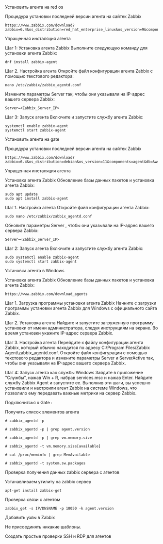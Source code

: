 Установить агента на red os

Процедура установки последней версии агента на сайтек Zabbix
```
https://www.zabbix.com/download?zabbix=6.4&os_distribution=red_hat_enterprise_linux&os_version=9&components=agent&db=&ws=
```

Упращенная инсталяция агента

Шаг 1: Установка агента Zabbix Выполните следующую команду для установки агента Zabbix:
```
dnf install zabbix-agent
```
Шаг 2. Настройка агента Откройте файл конфигурации агента Zabbix с помощью текстового редактора:
```
nano /etc/zabbix/zabbix_agentd.conf
```
Измените параметры Server  так, чтобы они указывали на IP-адрес вашего сервера Zabbix:
```
Server=<Zabbix_Server_IP>
```
Шаг 3: Запуск агента Включите и запустите службу агента Zabbix:
```
systemctl enable zabbix-agent
systemctl start zabbix-agent
```

Установить агента на gate

Процедура установки последней версии агента на сайтек Zabbix
```
https://www.zabbix.com/download?zabbix=6.4&os_distribution=debian&os_version=11&components=agent&db=&ws=
```


Упращенная инсталяция агента


Установка агента Zabbix Обновление базы данных пакетов и установка агента Zabbix:
```
sudo apt update
sudo apt install zabbix-agent
```
Шаг 1. Настройка агента Откройте файл конфигурации агента Zabbix:
```
sudo nano /etc/zabbix/zabbix_agentd.conf
```
Обновите параметры Server , чтобы они указывали на IP-адрес вашего сервера Zabbix:
```
Server=<Zabbix_Server_IP>
```
Шаг 2: Запуск агента Включите и запустите службу агента Zabbix:
```
sudo systemctl enable zabbix-agent
sudo systemctl start zabbix-agent
```

Установка агента в Windows

Установка агента Zabbix Обновление базы данных пакетов и установка агента Zabbix:
```
https://www.zabbix.com/download_agents
```
Шаг 1. Загрузка программы установки агента Zabbix Начните с загрузки программы установки агента Zabbix для Windows с официального сайта Zabbix.


Шаг 2. Установка агента Найдите и запустите загруженную программу установки от имени администратора, следуя инструкциям на экране. Во время установки укажите IP-адрес сервера Zabbix.


Шаг 3. Настройка агента Перейдите к файлу конфигурации агента Zabbix, который обычно находится по адресу C:\Program Files\Zabbix Agent\zabbix_agentd.conf. Откройте файл конфигурации с помощью текстового редактора и измените параметры Server и ServerActive так, чтобы они указывали на IP-адрес вашего сервера Zabbix.


Шаг 4: Запуск агента как службы Windows Зайдите в приложение "Службы", нажав Win + R, набрав services.msc и нажав Enter. Найдите службу Zabbix Agent и запустите ее.
Выполнив эти шаги, вы успешно установили и настроили агент Zabbix на системе Windows, что позволило ему передавать важные метрики на сервер Zabbix.


Подключитсья к Gate :

Получить список элементов агента
```
# zabbix_agentd -p
```
```
# zabbix_agentd -p | grep agent.version
```
```
# zabbix_agentd -p | grep vm.memory.size
```
```
# zabbix_agentd -t vm.memory.size[available]
```
```
# cat /proc/meminfo | grep MemAvailable
```
```
# zabbix_agentd -t system.sw.packages
```

Проверка получения данных zabbix сервера с агентов

Устанавливаем утилиту на zabbix сервер

```
apt-get install zabbix-get
```
Проверка связи с агентом

```
zabbix_get -s IP/DNSNAME -p 10050 -k agent.version

```


Добавить узлы в Zabbix



Не присоединять никакие шаблоны.

Создать простые проверки SSH и RDP для агентов

